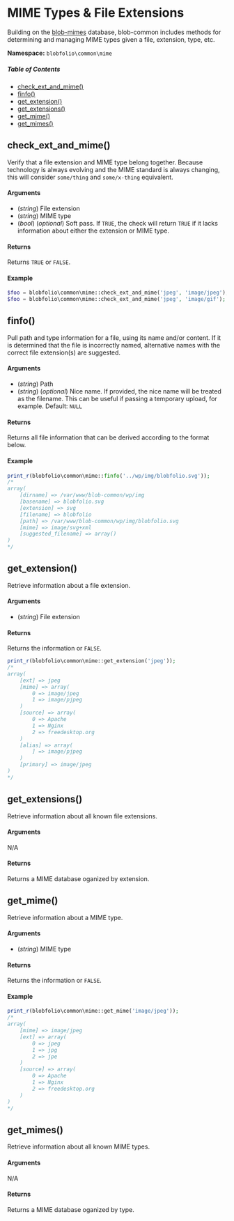 # MIME Types & File Extensions

Building on the [blob-mimes](https://github.com/Blobfolio/blob-mimes) database, blob-common includes methods for determining and managing MIME types given a file, extension, type, etc.

**Namespace:**
`blobfolio\common\mime`



##### Table of Contents

 * [check_ext_and_mime()](#check_ext_and_mime)
 * [finfo()](#finfo)
 * [get_extension()](#get_extension)
 * [get_extensions()](#get_extensions)
 * [get_mime()](#get_mime)
 * [get_mimes()](#get_mimes)



## check_ext_and_mime()

Verify that a file extension and MIME type belong together. Because technology is always evolving and the MIME standard is always changing, this will consider `some/thing` and `some/x-thing` equivalent.

#### Arguments

 * (*string*) File extension
 * (*string*) MIME type
 * (*bool*) (*optional*) Soft pass. If `TRUE`, the check will return `TRUE` if it lacks information about either the extension or MIME type.

#### Returns

Returns `TRUE` or `FALSE`.

#### Example

```php
$foo = blobfolio\common\mime::check_ext_and_mime('jpeg', 'image/jpeg'); //TRUE
$foo = blobfolio\common\mime::check_ext_and_mime('jpeg', 'image/gif'); //FALSE
```



## finfo()

Pull path and type information for a file, using its name and/or content. If it is determined that the file is incorrectly named, alternative names with the correct file extension(s) are suggested.

#### Arguments

 * (*string*) Path
 * (*string*) (*optional*) Nice name. If provided, the nice name will be treated as the filename. This can be useful if passing a temporary upload, for example. Default: `NULL`

#### Returns

Returns all file information that can be derived according to the format below.

#### Example

```php
print_r(blobfolio\common\mime::finfo('../wp/img/blobfolio.svg'));
/*
array(
    [dirname] => /var/www/blob-common/wp/img
    [basename] => blobfolio.svg
    [extension] => svg
    [filename] => blobfolio
    [path] => /var/www/blob-common/wp/img/blobfolio.svg
    [mime] => image/svg+xml
    [suggested_filename] => array()
)
*/
```



## get_extension()

Retrieve information about a file extension.

#### Arguments

 * (*string*) File extension

#### Returns

Returns the information or `FALSE`.

```php
print_r(blobfolio\common\mime::get_extension('jpeg'));
/*
array(
    [ext] => jpeg
    [mime] => array(
        0 => image/jpeg
        1 => image/pjpeg
    )
    [source] => array(
        0 => Apache
        1 => Nginx
        2 => freedesktop.org
    )
    [alias] => array(
        ] => image/pjpeg
    )
    [primary] => image/jpeg
)
*/
```



## get_extensions()

Retrieve information about all known file extensions.

#### Arguments

N/A

#### Returns

Returns a MIME database oganized by extension.



## get_mime()

Retrieve information about a MIME type.

#### Arguments

 * (*string*) MIME type

#### Returns

Returns the information or `FALSE`.

#### Example

```php
print_r(blobfolio\common\mime::get_mime('image/jpeg'));
/*
array(
    [mime] => image/jpeg
    [ext] => array(
        0 => jpeg
        1 => jpg
        2 => jpe
    )
    [source] => array(
        0 => Apache
        1 => Nginx
        2 => freedesktop.org
    )
)
*/
```



## get_mimes()

Retrieve information about all known MIME types.

#### Arguments

N/A

#### Returns

Returns a MIME database oganized by type.